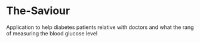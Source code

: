 # The-Saviour
 Application to  help diabetes patients relative with doctors and what the rang of measuring the blood glucose level   

